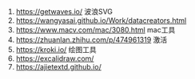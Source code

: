 1. https://getwaves.io/ 波浪SVG
2. https://wangyasai.github.io/Work/datacreators.html
3. https://www.macv.com/mac/3080.html mac工具
4. https://zhuanlan.zhihu.com/p/474961319 激活
5. https://kroki.io/ 绘图工具
6. https://excalidraw.com/
7. https://ajietextd.github.io/
